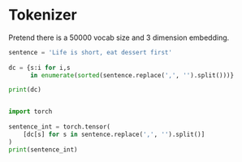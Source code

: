 # Tokenizer

Pretend there is a 50000 vocab size and 3 dimension embedding.

```python
sentence = 'Life is short, eat dessert first'
​
dc = {s:i for i,s 
      in enumerate(sorted(sentence.replace(',', '').split()))}

print(dc)
```

```python

import torch
​
sentence_int = torch.tensor(
    [dc[s] for s in sentence.replace(',', '').split()]
)
print(sentence_int)
```
